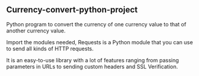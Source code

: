 ## Currency-convert-python-project


Python program to convert the currency of one currency value to that of another currency value.


Import the modules needed, Requests is a Python module that you can use to send all kinds of HTTP requests.  

It is an easy-to-use library with a lot of features ranging from passing parameters in URLs to sending custom headers and SSL Verification.  
